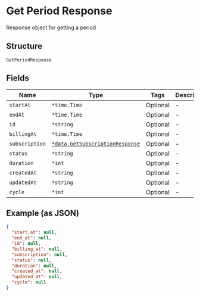 
# Get Period Response

Response object for getting a period

## Structure

`GetPeriodResponse`

## Fields

| Name | Type | Tags | Description |
|  --- | --- | --- | --- |
| `startAt` | `*time.Time` | Optional | - |
| `endAt` | `*time.Time` | Optional | - |
| `id` | `*string` | Optional | - |
| `billingAt` | `*time.Time` | Optional | - |
| `subscription` | [`*data.GetSubscriptionResponse`](../../doc/models/get-subscription-response.md) | Optional | - |
| `status` | `*string` | Optional | - |
| `duration` | `*int` | Optional | - |
| `createdAt` | `*string` | Optional | - |
| `updatedAt` | `*string` | Optional | - |
| `cycle` | `*int` | Optional | - |

## Example (as JSON)

```json
{
  "start_at": null,
  "end_at": null,
  "id": null,
  "billing_at": null,
  "subscription": null,
  "status": null,
  "duration": null,
  "created_at": null,
  "updated_at": null,
  "cycle": null
}
```

